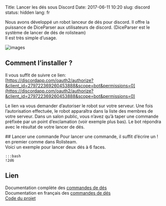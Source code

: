 Title: Lancer les dés sous Discord
Date: 2017-06-11 10:20
slug: discord
status: hidden
lang: fr

Nous avons développé un robot lanceur de dés pour discord. Il offre la puissance de DiceParser aux utilisateurs de discord. (DiceParser est le système de lancer de dés de rolisteam)  
Il est très simple d’usage.  

![images]({filename}/images/diceParserOnDiscord.png)

## Comment l’installer ?
Il vous suffit de suivre ce lien:  
[https://discordapp.com/oauth2/authorize?&client_id=279722369260453888&scope=bot&permissions=0](https://discordapp.com/oauth2/authorize?&client_id=279722369260453888&scope=bot&permissions=0)

Le lien va vous demander d’autoriser le robot sur votre serveur. Une fois l’autorisation effectuée, le robot apparaîtra dans la liste des membres de votre serveur. Dans un salon public, vous n’avez qu’à taper une commande préfixée par un point d’exclamation (voir exemple plus bas). Le bot répondra avec le résultat de votre lancer de dés.

## Lancer une commande
Pour lancer une commande, il suffit d’écrire un ! en premier comme dans Rolisteam.  
Voici un exemple pour lancer deux dés à 6 faces.

	:::bash
	!2d6



## Lien
Documentation complète des [commandes de dés](https://github.com/Rolisteam/DiceParser/blob/master/HelpMe.md)  
Documentation en français des [commandes de dés](http://wiki.rolisteam.org/index.php/Fr:Dice)  
[Code du projet](https://github.com/Rolisteam/DiceDiscordBot)  
